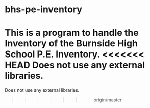 # bhs-pe-inventory
This is a program to handle the Inventory of the Burnside High School P.E. Inventory.
<<<<<<< HEAD
Does not use any external libraries.
=======
Does not use any external libraries.
>>>>>>> origin/master
